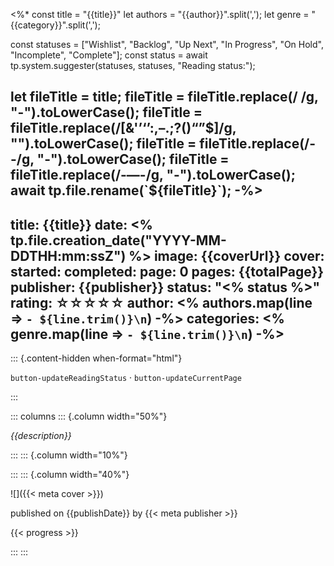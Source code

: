 <%*
const title = "{{title}}"
let authors = "{{author}}".split(',');
let genre = "{{category}}".split(',');

const statuses = ["Wishlist", "Backlog", "Up Next", "In Progress", "On Hold", "Incomplete", "Complete"];
const status = await tp.system.suggester(statuses, statuses, "Reading status:");

let fileTitle = title;
fileTitle = fileTitle.replace(/ /g, "-").toLowerCase();
fileTitle = fileTitle.replace(/[&'’‘’:,–.;?()“”$]/g, "").toLowerCase();
fileTitle = fileTitle.replace(/--/g, "-").toLowerCase();
fileTitle = fileTitle.replace(/-—-/g, "-").toLowerCase();
await tp.file.rename(`${fileTitle}`);
-%>
---
title: {{title}}
date: <% tp.file.creation_date("YYYY-MM-DDTHH:mm:ssZ") %>
image: {{coverUrl}}
cover: 
started: 
completed: 
page: 0
pages: {{totalPage}}
publisher: {{publisher}}
status: "<% status %>"
rating: ☆☆☆☆☆
author: 
<% authors.map(line => `- ${line.trim()}\n`) -%>
categories:
<% genre.map(line => `- ${line.trim()}\n`) -%>
---

::: {.content-hidden when-format="html"}

`button-updateReadingStatus`  · `button-updateCurrentPage`

:::

::: columns
::: {.column width="50%"}

_{{description}}_

:::
::: {.column width="10%"}
<!-- empty column to create gap -->
:::
::: {.column width="40%"}

![]({{< meta cover >}})

published on {{publishDate}} by {{< meta publisher >}}

{{< progress >}}

:::
:::

